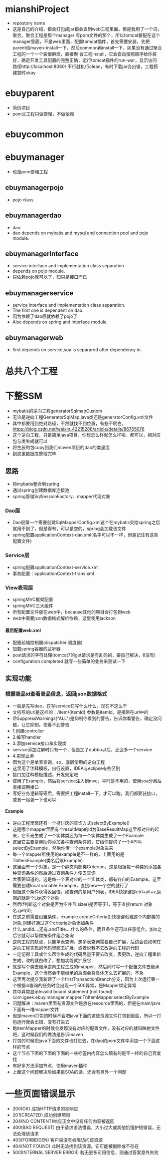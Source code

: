 # mianshiProject

- repostory name
- 这是自己的介绍，都会打包成jar都会丢到web工程里面，但是我用了一个词，聚合，聚合工程是那个manager
有pom文件的那个，所以tomcat要配在这个manager里面，不是web里面，配置tomcat插件，首先需要安装，先把
parent给maven-install一下，然后common再install一下，如果没有通过聚合工程的一个一个装很麻烦，直接聚
合工程install，它会自动按照顺序给你装好，确定开发工具配置的完整正确，运行tomcat插件的run-war，显示访问
路径http://localhost:8080/  不行就执行clean，有时下载jar会出错，工程搭建暂时okay

# ebuyparent

- 简历项目
- pom父工程只做管理，不做依赖

# ebuycommon

# ebuymanager

- 也是pom管理工程

## ebuymanagerpojo

- pojo class

## ebuymanagerdao

- dao
- dao depends on mybatis and mysql and connection pool and pojo module.

## ebuymanagerinterface

- service interface and implementation class separation
- depends on pojo module.
- 只依赖pojo就可以了，知只是接口而已

## ebuymanagerservice

- service interface and implementation class separation.
- The first one is dependent on dao.
- 因为依赖了dao层就依赖了pojo了
- Also depends on spring and interface module.

## ebuymanagerweb

- first depends on service,soa is separared after dependency in. 

# 总共八个工程

# 下整SSM

- mybatis的逆向工程generatorSqlmapCustom
- 无论是逆向工程GeneratorSqlMap.java类还是generatorConfig.xml文件
- 其中都要用到绝对路径，不然就找不到位置，有些不明白，https://blog.csdn.net/weixin_42215286/article/details/86765076
- 这个逆向工程，只是简单java项目，你想怎么样就怎么样啦，都可以，相对应包与类生成就可以
- 将生辰的包copy到我们maven项目的dao的类里面
- 到这里数据库整理完毕

## 思路

- 将mybatis整合到spring
- 通过spring创建数据库连接池
- spring管理SqlSessionFactory、mapper代理对象

### Dao层

- Dao层第一个需要创建SqlMapperConfig.xml这个在mybatis交给spring之后就用不到了，但是得有，可以是空的，spring会加载该文件
- spring配置applicationContext-dao.xml(名字可以不一样，但是记住有这些配置文件)

### Service层

- spring配置applicationContext-service.xml
- 事务配置：applicationContext-trans.xml

### View表现层

- springMVC框架配置
- springMVC三大组件
- 所有配置文件放在web中，because其他的项目会打包到web
- web中需要json数据格式解析依赖，这里使用jackson

#### 最后配置web.xml

- 配置前端控制器(dispatcher 调度器)
- 加载spring容器的监听器
- post请求的字符处理(tomcat7的get请求是有乱码的，要自己解决，8没有)
- configuration completed 就写一些简单的业务来测试一下

## 实现功能

### 根据商品id查看商品信息，返回json数据格式

- 一般是先写dao，在写service在写什么什么，现在不这么干
- 文档写的url是这样的：/item/{itemId} 参数是itemId，是携带在url中的
- @SuppressWarnings("ALL")是抑制你看到的警告，告诉你看警告，确定没问题，让它抑制，使看不到警告
- 1.创建controller
- 2.编写handler
- 3.添加service接口和实现类
- service添加注解时只有一个，但是加了dubbo以后，还会多一个service
- 4.实现业务
- 因为这个是单表查询，so，底层使用的逆向工程
- 这里用了注释模板，自行设置，IDEA与eclipse有些区别
- 接口加注释模板描述，开发规定吧
- 使用了Example，然后将service注入到mvc，平时是不用的，使用soa分离后直接调用接口
- 写好业务逻辑等等后，需要把工程install一下，才可以跑，我们都要装接口，或者一起装一下也可以

#### Example

- 逆向工程里面还有一个挺讨厌的查询方式selectByExample()
- 这是哪个mapper里面有个resultMap的id为BaseResultMap这里都对应的起来，它不光生成了一个实体类还为每一个实体类生成了一个Example
- 这里它主要是帮助你添加各种查询条件的，它给你提供了一个API叫selectByExample，然后你传一个example对象进来
- 每一个mapper所使用的example是不一样的，上面用的是TbItemExample(类名后跟Example)
- 这里面有一个对象，是一个静态内部类Criterion，这是根据每一种类别添加各种查询条件的然后通过查询条件方便去查询
- 大家要知道的，这是每一个表对应的一个实体类，都有各自的Example，这里需要创建local variable Example，直接new一个空的就行了
- 根据这个条件获得返回值，如查询的是用户列表，IDEA快捷键是ctrl+alt+v,返回的就是个List<TbItem>这个对象
- 然后if判断这个对象是否为空并且.size()是否等于1，等于直接return 对象名.get(0);
- 在这之前需要设置条件，example.createCriteria();快捷键创建这个内部类的对象,创建好通过这个criteria对象添加条件
- 什么.andId....还有.andTitle....什么的条件，而且条件还可以任意组合，加in之后它就可以帮你按条件组合查询
- 逆向工程的缺点，只能单表查询，想多表查询需要自己扩展，后边会说如何在逆向工程实现的代码里面去扩展，或者说我不去改逆向工程的代码
- 一定记得工具或什么帮你生成的代码尽量不要去改变，表更改，逆向工程重新生成，改的就白改了，想加功能就扩展它
- 就是写个类去继承逆向工程生成的mapper，然后同时写一个配置文件去继承Example，这个当然会不能继承的后面会将具体怎么去扩展的，不急
- 这里再次提交我新建了一个firstTransactionBranch分支，因为上次运行第一个根据id查询的任务时会出现一个500异常，是Mapper绑定异常
- 其中异常显示Invalid bound statement (not found): com.igeek.ebuy.manager.mapper.TbItemMapper.selectByExample
- 问题解决：maven里面有资源文件是放在resource里面的，但是在main/java下面有一堆mapper文件
- 但是maven打包的时候不会吧java下面的这些资源文件打包到里面，所以一打包运行就会出错，没有打进去
- 跑itemMapper的时候会发现没有对应的配置文件，没有对应的就叫映射文件吧，这时候我们的做法是告诉maven
- 打包的时候把java下面的文件也打进去，在dao的pom文件中添加一个下面这样的节点
- 这个节点<build>下面的<resources>下面的<resource>下面的一些标签内内容怎么填有的是不一样的自己百度找
- 有好多方法添加节点，使用maven插件
- 上面这个问题解决后如果是SOA的话，还会有另外一个问题

# 一些页面错误显示

- 200(OK) 成功HTTP请求的准响应
- 201(CREATED) 成功创建项目
- 204(NO CONTENT)响应正文中没有任何内容被返回
- 400(BAD REQUEST) 由于请求语法错误，大小过大或其他饥饿护短错误，无法处理该请求
- 403(FORBIDDEN) 客户端没有权限访问该资源
- 404(NOT FOUND) 此时无法找到该资源。它可能被删除或不存在
- 500(INTERNAL SERVER ERROR) 若无更多可用信息，则通过答案意外失败




